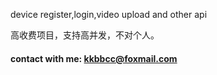 device register,login,video upload and other api

高收费项目，支持高并发，不对个人。

#### contact with me: kkbbcc@foxmail.com
